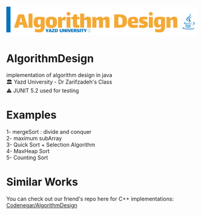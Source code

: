 ![alt text](https://raw.githubusercontent.com/AmirhosseinAzimyzadeh/AlgorithmDesign/master/Picture/Header.jpg)
# AlgorithmDesign
implementation of algorithm design in java <br>
🏛 Yazd University - Dr Zarifzadeh's Class <br>
⚠ JUNIT 5.2 used for testing
# Examples <br> 
1- mergeSort : divide and conquer <br>
2- maximum subArray <br>
3- Quick Sort + Selection Algorithm <br>
4- MaxHeap Sort <br>
5- Counting Sort <br>
# Similar Works 
You can check out our friend's repo here for C++ implementations:<br>
<a href = "https://github.com/Codenegaar/AlgorithmDesignExamples/">Codenegar/AlgorithmDesign</a>

